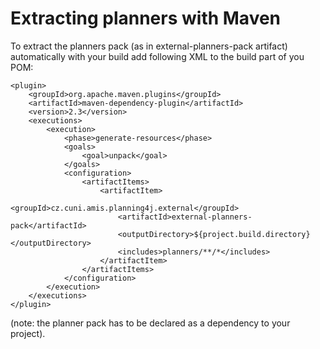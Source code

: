 # Extracting planners with Maven #

To extract the planners pack (as in external-planners-pack artifact) automatically with your build add following XML to the build part of you POM:

```
<plugin>
    <groupId>org.apache.maven.plugins</groupId>
    <artifactId>maven-dependency-plugin</artifactId>
    <version>2.3</version>
    <executions>
        <execution>
            <phase>generate-resources</phase>
            <goals>
                <goal>unpack</goal>
            </goals>
            <configuration>
                <artifactItems>
                    <artifactItem>
                        <groupId>cz.cuni.amis.planning4j.external</groupId>
                        <artifactId>external-planners-pack</artifactId>
                        <outputDirectory>${project.build.directory}</outputDirectory>
                        <includes>planners/**/*</includes>
                    </artifactItem>
                </artifactItems>                            
            </configuration>
        </execution>
    </executions>
</plugin>
```

(note: the planner pack has to be declared as a dependency to your project).